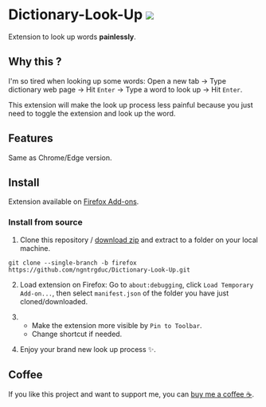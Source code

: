 
# Dictionary-Look-Up ![](https://img.shields.io/github/manifest-json/v/ngntrgduc/Dictionary-Look-Up?style=flat-square)

Extension to look up words **painlessly**.

## Why this ?

I'm so tired when looking up some words: Open a new tab -> Type dictionary web page -> Hit `Enter` -> Type a word to look up -> Hit `Enter`.

This extension will make the look up process less painful because you just need to toggle the extension and look up the word.

## Features
Same as Chrome/Edge version.

## Install
Extension available on [Firefox Add-ons](https://addons.mozilla.org/en-US/firefox/addon/dictionary-look-up/).

### Install from source
1. Clone this repository / [download zip](https://github.com/ngntrgduc/Dictionary-Look-Up/archive/refs/heads/firefox.zip) and extract to a folder on your local machine.

```git
git clone --single-branch -b firefox https://github.com/ngntrgduc/Dictionary-Look-Up.git
```

2. Load extension on Firefox:
Go to `about:debugging`, click `Load Temporary Add-on...`, then select `manifest.json` of the folder you have just cloned/downloaded.

3. 
   - Make the extension more visible by `Pin to Toolbar`. 
   - Change shortcut if needed.

4. Enjoy your brand new look up process ✨. 

## Coffee
If you like this project and want to support me, you can [buy me a coffee :coffee:](https://ko-fi.com/ngntrgduc).
